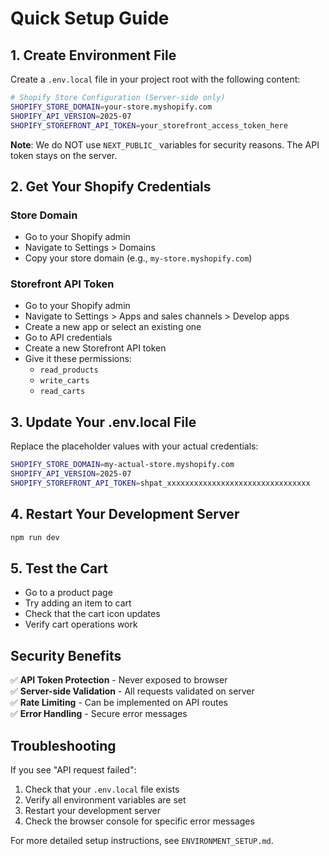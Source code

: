 # Quick Setup Guide

## 1. Create Environment File

Create a `.env.local` file in your project root with the following content:

```bash
# Shopify Store Configuration (Server-side only)
SHOPIFY_STORE_DOMAIN=your-store.myshopify.com
SHOPIFY_API_VERSION=2025-07
SHOPIFY_STOREFRONT_API_TOKEN=your_storefront_access_token_here
```

**Note**: We do NOT use `NEXT_PUBLIC_` variables for security reasons. The API token stays on the server.

## 2. Get Your Shopify Credentials

### Store Domain

- Go to your Shopify admin
- Navigate to Settings > Domains
- Copy your store domain (e.g., `my-store.myshopify.com`)

### Storefront API Token

- Go to your Shopify admin
- Navigate to Settings > Apps and sales channels > Develop apps
- Create a new app or select an existing one
- Go to API credentials
- Create a new Storefront API token
- Give it these permissions:
  - `read_products`
  - `write_carts`
  - `read_carts`

## 3. Update Your .env.local File

Replace the placeholder values with your actual credentials:

```bash
SHOPIFY_STORE_DOMAIN=my-actual-store.myshopify.com
SHOPIFY_API_VERSION=2025-07
SHOPIFY_STOREFRONT_API_TOKEN=shpat_xxxxxxxxxxxxxxxxxxxxxxxxxxxxxxxx
```

## 4. Restart Your Development Server

```bash
npm run dev
```

## 5. Test the Cart

- Go to a product page
- Try adding an item to cart
- Check that the cart icon updates
- Verify cart operations work

## Security Benefits

✅ **API Token Protection** - Never exposed to browser  
✅ **Server-side Validation** - All requests validated on server  
✅ **Rate Limiting** - Can be implemented on API routes  
✅ **Error Handling** - Secure error messages

## Troubleshooting

If you see "API request failed":

1. Check that your `.env.local` file exists
2. Verify all environment variables are set
3. Restart your development server
4. Check the browser console for specific error messages

For more detailed setup instructions, see `ENVIRONMENT_SETUP.md`.
